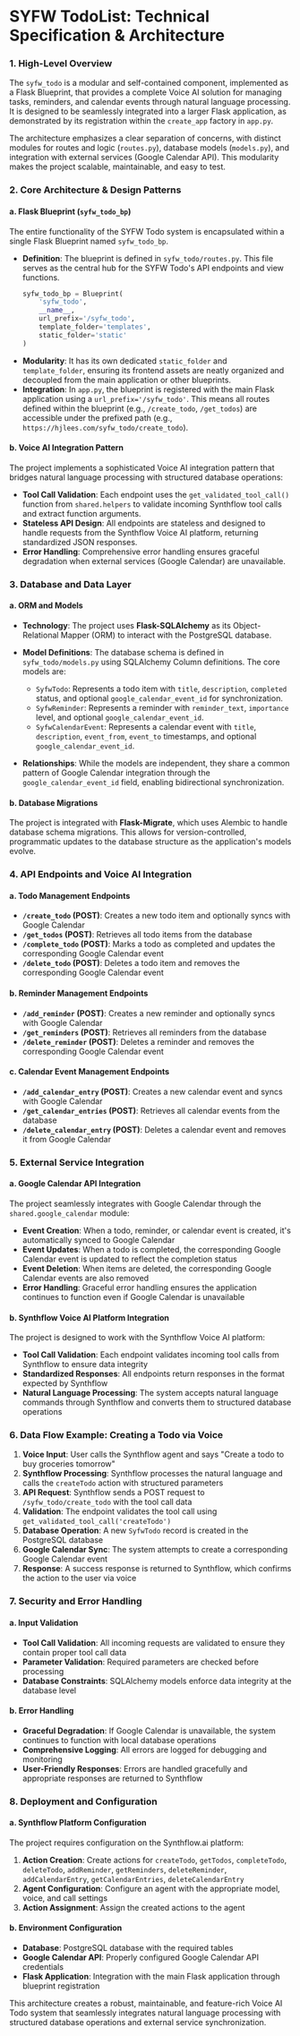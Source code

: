 # SYFW TodoList: Technical Specification & Architecture

### 1. High-Level Overview

The `syfw_todo` is a modular and self-contained component, implemented as a Flask Blueprint, that provides a complete Voice AI solution for managing tasks, reminders, and calendar events through natural language processing. It is designed to be seamlessly integrated into a larger Flask application, as demonstrated by its registration within the `create_app` factory in `app.py`.

The architecture emphasizes a clear separation of concerns, with distinct modules for routes and logic (`routes.py`), database models (`models.py`), and integration with external services (Google Calendar API). This modularity makes the project scalable, maintainable, and easy to test.

### 2. Core Architecture & Design Patterns

#### a. Flask Blueprint (`syfw_todo_bp`)

The entire functionality of the SYFW Todo system is encapsulated within a single Flask Blueprint named `syfw_todo_bp`.

* **Definition**: The blueprint is defined in `syfw_todo/routes.py`. This file serves as the central hub for the SYFW Todo's API endpoints and view functions.
  ```python
  syfw_todo_bp = Blueprint(
      'syfw_todo',
      __name__,
      url_prefix='/syfw_todo',
      template_folder='templates',
      static_folder='static'
  )
  ```
* **Modularity**: It has its own dedicated `static_folder` and `template_folder`, ensuring its frontend assets are neatly organized and decoupled from the main application or other blueprints.
* **Integration**: In `app.py`, the blueprint is registered with the main Flask application using a `url_prefix='/syfw_todo'`. This means all routes defined within the blueprint (e.g., `/create_todo`, `/get_todos`) are accessible under the prefixed path (e.g., `https://hjlees.com/syfw_todo/create_todo`).

#### b. Voice AI Integration Pattern

The project implements a sophisticated Voice AI integration pattern that bridges natural language processing with structured database operations:

* **Tool Call Validation**: Each endpoint uses the `get_validated_tool_call()` function from `shared.helpers` to validate incoming Synthflow tool calls and extract function arguments.
* **Stateless API Design**: All endpoints are stateless and designed to handle requests from the Synthflow Voice AI platform, returning standardized JSON responses.
* **Error Handling**: Comprehensive error handling ensures graceful degradation when external services (Google Calendar) are unavailable.

### 3. Database and Data Layer

#### a. ORM and Models

* **Technology**: The project uses **Flask-SQLAlchemy** as its Object-Relational Mapper (ORM) to interact with the PostgreSQL database.
* **Model Definitions**: The database schema is defined in `syfw_todo/models.py` using SQLAlchemy Column definitions. The core models are:
  
  * `SyfwTodo`: Represents a todo item with `title`, `description`, `completed` status, and optional `google_calendar_event_id` for synchronization.
  * `SyfwReminder`: Represents a reminder with `reminder_text`, `importance` level, and optional `google_calendar_event_id`.
  * `SyfwCalendarEvent`: Represents a calendar event with `title`, `description`, `event_from`, `event_to` timestamps, and optional `google_calendar_event_id`.

* **Relationships**: While the models are independent, they share a common pattern of Google Calendar integration through the `google_calendar_event_id` field, enabling bidirectional synchronization.

#### b. Database Migrations

The project is integrated with **Flask-Migrate**, which uses Alembic to handle database schema migrations. This allows for version-controlled, programmatic updates to the database structure as the application's models evolve.

### 4. API Endpoints and Voice AI Integration

#### a. Todo Management Endpoints

* **`/create_todo` (POST)**: Creates a new todo item and optionally syncs with Google Calendar
* **`/get_todos` (POST)**: Retrieves all todo items from the database
* **`/complete_todo` (POST)**: Marks a todo as completed and updates the corresponding Google Calendar event
* **`/delete_todo` (POST)**: Deletes a todo item and removes the corresponding Google Calendar event

#### b. Reminder Management Endpoints

* **`/add_reminder` (POST)**: Creates a new reminder and optionally syncs with Google Calendar
* **`/get_reminders` (POST)**: Retrieves all reminders from the database
* **`/delete_reminder` (POST)**: Deletes a reminder and removes the corresponding Google Calendar event

#### c. Calendar Event Management Endpoints

* **`/add_calendar_entry` (POST)**: Creates a new calendar event and syncs with Google Calendar
* **`/get_calendar_entries` (POST)**: Retrieves all calendar events from the database
* **`/delete_calendar_entry` (POST)**: Deletes a calendar event and removes it from Google Calendar

### 5. External Service Integration

#### a. Google Calendar API Integration

The project seamlessly integrates with Google Calendar through the `shared.google_calendar` module:

* **Event Creation**: When a todo, reminder, or calendar event is created, it's automatically synced to Google Calendar
* **Event Updates**: When a todo is completed, the corresponding Google Calendar event is updated to reflect the completion status
* **Event Deletion**: When items are deleted, the corresponding Google Calendar events are also removed
* **Error Handling**: Graceful error handling ensures the application continues to function even if Google Calendar is unavailable

#### b. Synthflow Voice AI Platform Integration

The project is designed to work with the Synthflow Voice AI platform:

* **Tool Call Validation**: Each endpoint validates incoming tool calls from Synthflow to ensure data integrity
* **Standardized Responses**: All endpoints return responses in the format expected by Synthflow
* **Natural Language Processing**: The system accepts natural language commands through Synthflow and converts them to structured database operations

### 6. Data Flow Example: Creating a Todo via Voice

1. **Voice Input**: User calls the Synthflow agent and says "Create a todo to buy groceries tomorrow"
2. **Synthflow Processing**: Synthflow processes the natural language and calls the `createTodo` action with structured parameters
3. **API Request**: Synthflow sends a POST request to `/syfw_todo/create_todo` with the tool call data
4. **Validation**: The endpoint validates the tool call using `get_validated_tool_call('createTodo')`
5. **Database Operation**: A new `SyfwTodo` record is created in the PostgreSQL database
6. **Google Calendar Sync**: The system attempts to create a corresponding Google Calendar event
7. **Response**: A success response is returned to Synthflow, which confirms the action to the user via voice

### 7. Security and Error Handling

#### a. Input Validation

* **Tool Call Validation**: All incoming requests are validated to ensure they contain proper tool call data
* **Parameter Validation**: Required parameters are checked before processing
* **Database Constraints**: SQLAlchemy models enforce data integrity at the database level

#### b. Error Handling

* **Graceful Degradation**: If Google Calendar is unavailable, the system continues to function with local database operations
* **Comprehensive Logging**: All errors are logged for debugging and monitoring
* **User-Friendly Responses**: Errors are handled gracefully and appropriate responses are returned to Synthflow

### 8. Deployment and Configuration

#### a. Synthflow Platform Configuration

The project requires configuration on the Synthflow.ai platform:

1. **Action Creation**: Create actions for `createTodo`, `getTodos`, `completeTodo`, `deleteTodo`, `addReminder`, `getReminders`, `deleteReminder`, `addCalendarEntry`, `getCalendarEntries`, `deleteCalendarEntry`
2. **Agent Configuration**: Configure an agent with the appropriate model, voice, and call settings
3. **Action Assignment**: Assign the created actions to the agent

#### b. Environment Configuration

* **Database**: PostgreSQL database with the required tables
* **Google Calendar API**: Properly configured Google Calendar API credentials
* **Flask Application**: Integration with the main Flask application through blueprint registration

This architecture creates a robust, maintainable, and feature-rich Voice AI Todo system that seamlessly integrates natural language processing with structured database operations and external service synchronization.

   

